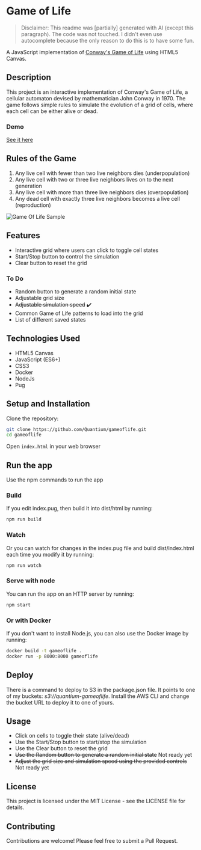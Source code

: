 # Game of Life

> Disclaimer: This readme was [partially] generated with AI (except this paragraph). The code was not touched. I didn't even use autocomplete because the only reason to do this is to have some fun.

A JavaScript implementation of [Conway's Game of Life](https://en.wikipedia.org/wiki/Conway%27s_Game_of_Life) using HTML5 Canvas.

## Description

This project is an interactive implementation of Conway's Game of Life, a cellular automaton devised by mathematician John Conway in 1970. The game follows simple rules to simulate the evolution of a grid of cells, where each cell can be either alive or dead.

### Demo

[See it here](http://quantium-gameoflife.s3-website-us-east-1.amazonaws.com/)

## Rules of the Game

1. Any live cell with fewer than two live neighbors dies (underpopulation)
2. Any live cell with two or three live neighbors lives on to the next generation
3. Any live cell with more than three live neighbors dies (overpopulation)
4. Any dead cell with exactly three live neighbors becomes a live cell (reproduction)

![Game Of Life Sample](./docs/gameoflife-sample.gif)

## Features

- Interactive grid where users can click to toggle cell states
- Start/Stop button to control the simulation
- Clear button to reset the grid

### To Do

- Random button to generate a random initial state
- Adjustable grid size
- ~~Adjustable simulation speed~~ ✔️
- Common Game of Life patterns to load into the grid
- List of different saved states

## Technologies Used

- HTML5 Canvas
- JavaScript (ES6+)
- CSS3
- Docker
- NodeJs
- Pug

## Setup and Installation

Clone the repository:

```bash
git clone https://github.com/Quantium/gameoflife.git
cd gameoflife
```

Open `index.html` in your web browser

## Run the app

Use the npm commands to run the app

### Build

If you edit index.pug, then build it into dist/html by running:

```bash
npm run build
```

### Watch

Or you can watch for changes in the index.pug file and build dist/index.html each time you modify it by running:

```bash
npm run watch
```

### Serve with node

You can run the app on an HTTP server by running:

```bash
npm start
```

### Or with Docker

If you don't want to install Node.js, you can also use the Docker image by running:

```bash
docker build -t gameoflife .
docker run -p 8000:8000 gameoflife
```

## Deploy

There is a command to deploy to S3 in the package.json file. It points to one of my buckets: _s3://quantium-gameoflife_. Install the AWS CLI and change the bucket URL to deploy it to one of yours.

## Usage

- Click on cells to toggle their state (alive/dead)
- Use the Start/Stop button to start/stop the simulation
- Use the Clear button to reset the grid
- ~~Use the Random button to generate a random initial state~~ Not ready yet
- ~~Adjust the grid size and simulation speed using the provided controls~~ Not ready yet

## License

This project is licensed under the MIT License - see the LICENSE file for details.

## Contributing

Contributions are welcome! Please feel free to submit a Pull Request.
